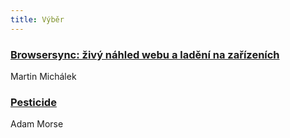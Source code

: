 ```yaml
---
title: Výběr
---
```


### [Browsersync: živý náhled webu a ladění na zařízeních](http://www.vzhurudolu.cz/prirucka/browsersync)
Martin Michálek

### [Pesticide](http://pesticide.io/)
Adam Morse
